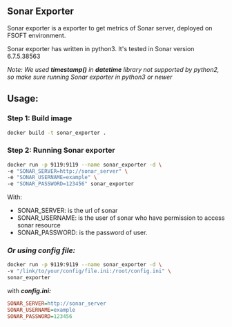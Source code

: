 ## Sonar Exporter

Sonar exporter is a exporter to get metrics of Sonar server, deployed on FSOFT environment.

Sonar exporter has written in python3. It's tested in Sonar version 	6.7.5.38563

*Note: We used **timestamp()** in **datetime** library not supported by python2, so make sure running Sonar exporter in python3 or newer*

## Usage:

### Step 1: Build image

```sh
docker build -t sonar_exporter .
```

### Step 2: Running Sonar exporter

```sh
docker run -p 9119:9119 --name sonar_exporter -d \
-e "SONAR_SERVER=http://sonar_server" \
-e "SONAR_USERNAME=example" \
-e "SONAR_PASSWORD=123456" sonar_exporter
```

With:

- SONAR_SERVER: is the url of sonar
- SONAR_USERNAME: is the user of sonar who have permission to access sonar resource
- SONAR_PASSWORD: is the password of user.

### *Or using config file:*
```sh
docker run -p 9119:9119 --name sonar_exporter -d \
-v "/link/to/your/config/file.ini:/root/config.ini" \
sonar_exporter
```

with ***config.ini:***
```ini
SONAR_SERVER=http://sonar_server
SONAR_USERNAME=example
SONAR_PASSWORD=123456
```